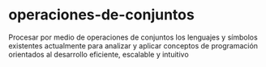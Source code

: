 # operaciones-de-conjuntos
Procesar por medio de operaciones de conjuntos los lenguajes y símbolos existentes actualmente para analizar y aplicar conceptos de programación orientados al desarrollo eficiente, escalable y intuitivo

